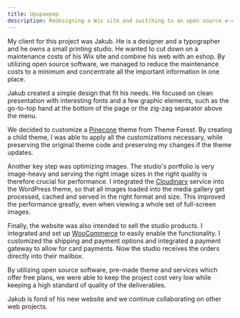 ```yaml
---
title: Upupaepop
description: Redesigning a Wix site and switching to an open source e-commerce? Piece of cake! 🍰
---
```


My client for this project was Jakub. He is a designer and a typographer and he owns a small printing studio. He wanted to cut down on a maintenance costs of his Wix site and combine his web with an eshop. By utilizing open source software, we managed to reduce the maintenance costs to a minimum and concentrate all the important information in one place.

Jakub created a simple design that fit his needs. He focused on clean presentation with interesting fonts and a few graphic elements, such as the go-to-top hand at the bottom of the page or the zig-zag separator above the menu.

We decided to customize a [Pinecone](https://themeforest.net/item/pinecone-creative-portfolio-and-blog-for-agency/13200056) theme from Theme Forest. By creating a child theme, I was able to apply all the customizations necessary, while preserving the original theme code and preserving my changes if the theme updates.

Another key step was optimizing images. The studio's portfolio is very image-heavy and serving the right image sizes in the right quality is therefore crucial for performance. I integrated the [Cloudinary](https://cloudinary.com/) service into the WordPress theme, so that all images loaded into the media gallery get processed, cached and served in the right format and size. This improved the performance greatly, even when viewing a whole set of full-screen images.

Finally, the website was also intended to sell the studio products. I integrated and set up [WooCommerce](https://woocommerce.com/) to easily enable the functionality. I customized the shipping and payment options and integrated a payment gateway to allow for card payments. Now the studio receives the orders directly into their mailbox.

By utilizing open source software, pre-made theme and services which offer free plans, we were able to keep the project cost very low while keeping a high standard of quality of the deliverables.

Jakub is fond of his new website and we continue collaborating on other web projects.